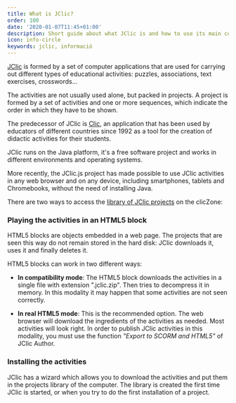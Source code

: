 ```yaml
---
title: What is JClic?
order: 100
date: '2020-01-07T11:45+01:00'
description: Short guide about what JClic is and how to use its main components.
icon: info-circle
keywords: jclic, informació
---
```


[JClic](/jclic/) is formed by a set of computer applications that are used for carrying out different types of educational activities: puzzles, associations, text exercises, crosswords...

The activities are not usually used alone, but packed in projects. A project is formed by a set of activities and one or more sequences, which indicate the order in which they have to be shown.

The predecessor of JClic is [Clic](/clic3/), an application that  has been used by educators of different countries since 1992 as a tool for the creation of didactic activities for their students.

JClic runs on the Java platform, it's a free software project and works in different environments and operating systems.

More recently, the JClic.js project has made possible to use JClic activities in any web browser and on any device, including smartphones, tablets and Chromebooks, without the need of installing Java.

There are two ways to access the [library of JClic projects](https://clic.xtec.cat/repo) on the clicZone:

### Playing the activities in an HTML5 block

HTML5 blocks are objects embedded in a web page. The projects that are seen this way do not remain stored in the hard disk: JClic downloads it, uses it and finally deletes it.

HTML5 blocks can work in two different ways:

- __In compatibility mode__: The HTML5 block downloads the activities in a single file with extension ".jclic.zip". Then tries to decompress it in memory. In this modality it may happen that some activities are not seen correctly.

- __In real HTML5 mode__: This is the recommended option. The web browser will download the ingredients of the activities as needed. Most activities will look right. In order to publish JClic activities in this modality, you must use the function _"Export to SCORM and HTML5"_ of JClic Author.

### Installing the activities

JClic has a wizard which allows you to  download the activities and put them in the projects library of the computer. The library is created the first time JClic is started, or when you try to do the first installation of a project.
